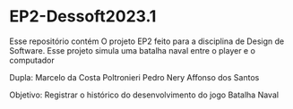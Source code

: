 # EP2-Dessoft2023.1
Esse repositório contém O projeto EP2 feito para a disciplina de Design de Software. Esse projeto simula uma batalha naval entre o player e o computador 


Dupla: Marcelo da Costa Poltronieri Pedro Nery Affonso dos Santos

Objetivo: Registrar o histórico do desenvolvimento do jogo Batalha Naval
